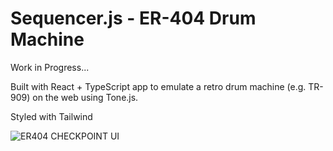 # Sequencer.js - ER-404 Drum Machine

Work in Progress...

Built with React + TypeScript app to emulate a retro drum machine (e.g. TR-909) on the web using Tone.js. 

Styled with Tailwind 

![ER404 CHECKPOINT UI](https://github.com/user-attachments/assets/6488a4a7-c25e-4c9d-a896-f82125a6b259)


